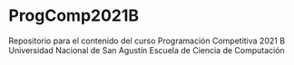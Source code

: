 # ProgComp2021B
Repositorio para el contenido del curso Programación Competitiva 2021 B
Universidad Nacional de San Agustín
Escuela de Ciencia de Computación
